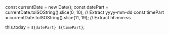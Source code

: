 const currentDate = new Date();
const datePart = currentDate.toISOString().slice(0, 10); // Extract yyyy-mm-dd
const timePart = currentDate.toISOString().slice(11, 19); // Extract hh:mm:ss

this.today = `${datePart} ${timePart}`;
